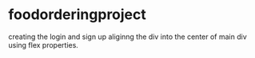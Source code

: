 # foodorderingproject
creating the login and sign up aliginng the div into the center of main div using flex properties. 
